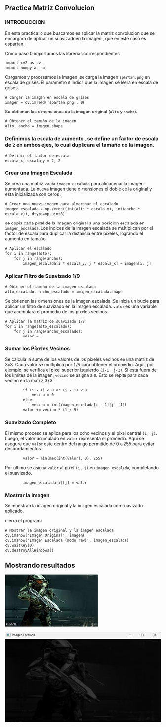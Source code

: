 ## Practica Matriz Convolucion

### INTRODUCCION
En esta practica lo que buscamos es aplicar la matriz convolucion que se encargara de aplicar un suavizadoen la imagen , que en este caso es espartan.

Como paso 0 importamos las librerias correspondientes

```
import cv2 as cv
import numpy as np
```

 Cargamos y procesamos la Imagen ,se carga la imagen `spartan.png` en escala de grises. El parametro `0` indica que la imagen se leera en escala de grises.

```
# Cargar la imagen en escala de grises
imagen = cv.imread('spartan.png', 0)
```
Se obtienen las dimensiones de la imagen original (`alto` y `ancho`).

```
# Obtener el tamaño de la imagen
alto, ancho = imagen.shape
```


### Definimos la escala de aumento , se define un factor de escala de `2` en ambos ejes, lo cual duplicara el tamaño de la imagen.

```
# Definir el factor de escala
escala_x, escala_y = 2, 2
```

### Crear una Imagen Escalada

Se crea una matriz vacia `imagen_escalada` para almacenar la imagen aumentada. La nueva imagen tiene dimensiones el doble de la original y esta inicializada con ceros .





```
# Crear una nueva imagen para almacenar el escalado
imagen_escalada = np.zeros((int(alto * escala_y), int(ancho * escala_x)), dtype=np.uint8)
```
se copia cada pixel de la imagen original a una posicion escalada en `imagen_escalada`. Los indices de la imagen escalada se multiplican por el factor de escala para duplicar la distancia entre pixeles, logrando el aumento en tamaño.

```
# Aplicar el escalado
for i in range(alto):
    for j in range(ancho):
        imagen_escalada[i * escala_y, j * escala_x] = imagen[i, j]
```


### Aplicar Filtro de Suavizado 1/9

```
# Obtener el tamaño de la imagen escalada
alto_escalado, ancho_escalado = imagen_escalada.shape
```

Se obtienen las dimensiones de la imagen escalada. Se inicia un bucle para aplicar un filtro de suavizado en la imagen escalada. `valor` es una variable que acumulara el promedio de los pixeles vecinos.

```
# Aplicar la matriz de suavizado 1/9
for i in range(alto_escalado):
    for j in range(ancho_escalado):
        valor = 0
```



### Sumar los Píxeles Vecinos

Se calcula la suma de los valores de los pixeles vecinos en una matriz de 3x3. Cada valor se multiplica por `1/9` para obtener el promedio.
Aqui, por ejemplo, se verifica el pixel superior izquierdo `(i-1, j-1)`. Si esta fuera de los límites de la imagen, `vecino` se asigna a `0`. Esto se repite para cada vecino en la matriz 3x3.





```
        if (i - 1) < 0 or (j - 1) < 0:
            vecino = 0
        else:
            vecino = int(imagen_escalada[i - 1][j - 1])
        valor += vecino * (1 / 9)
```


### Suavizado Completo

El mismo proceso se aplica para los ocho vecinos y el pixel central `(i, j)`. Luego, el valor acumulado en `valor` representa el promedio. Aquí se asegura que `valor` este dentro del rango permitido de 0 a 255 para evitar desbordamientos.

```
        valor = min(max(int(valor), 0), 255)
```


Por ultimo se asigna `valor` al píxel `(i, j)` en `imagen_escalada`, completando el suavizado.

```
        imagen_escalada[i][j] = valor
```


### Mostrar la Imagen
Se muestran la imagen original y la imagen escalada con suavizado aplicado. 

cierra el programa
```
# Mostrar la imagen original y la imagen escalada
cv.imshow('Imagen Original', imagen)
cv.imshow('Imagen Escalada (modo raw)', imagen_escalada)
cv.waitKey(0)
cv.destroyAllWindows()
```

## Mostrando resultados 

![Espartan_Original](https://github.com/ItsCruel/graficacion/blob/main/imagenes%20markdown/espartan.jpg?raw=true)

![Espartan_Convolucion](https://github.com/ItsCruel/graficacion/blob/main/imagenes%20markdown/suavizado_convolucion.png?raw=true)
